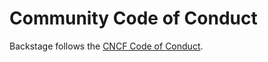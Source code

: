# Community Code of Conduct

Backstage follows the [CNCF Code of Conduct](https://github.com/cncf/foundation/blob/master/code-of-conduct.md).
